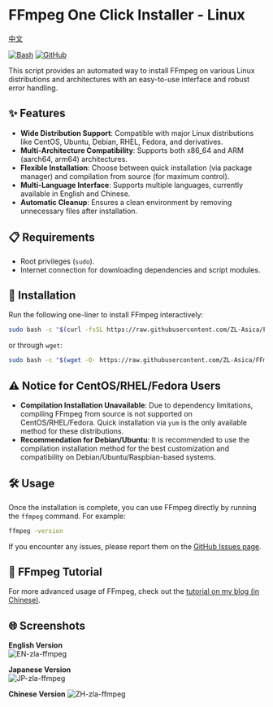 # FFmpeg One Click Installer - Linux

[中文](./README_CN.md)

[![Bash][bash-badge]][bash-link]
[![GitHub][github-badge]](https://github.com/ZL-Asica/FFmpeg-One-Click-Installer)

This script provides an automated way to install FFmpeg on various Linux distributions and architectures with an easy-to-use interface and robust error handling.

## ✨ Features

- **Wide Distribution Support**: Compatible with major Linux distributions like CentOS, Ubuntu, Debian, RHEL, Fedora, and derivatives.
- **Multi-Architecture Compatibility**: Supports both x86_64 and ARM (aarch64, arm64) architectures.
- **Flexible Installation**: Choose between quick installation (via package manager) and compilation from source (for maximum control).
- **Multi-Language Interface**: Supports multiple languages, currently available in English and Chinese.
- **Automatic Cleanup**: Ensures a clean environment by removing unnecessary files after installation.

## 📋 Requirements

- Root privileges (`sudo`).
- Internet connection for downloading dependencies and script modules.

## 🚀 Installation

Run the following one-liner to install FFmpeg interactively:

```bash
sudo bash -c "$(curl -fsSL https://raw.githubusercontent.com/ZL-Asica/FFmpeg-One-Click-Installer/main/zla-install-ffmpeg.sh)"
```

or through `wget`:
  
```bash
sudo bash -c "$(wget -O- https://raw.githubusercontent.com/ZL-Asica/FFmpeg-One-Click-Installer/main/zla-install-ffmpeg.sh)"
```

## ⚠️ Notice for CentOS/RHEL/Fedora Users

- **Compilation Installation Unavailable**: Due to dependency limitations, compiling FFmpeg from source is not supported on CentOS/RHEL/Fedora. Quick installation via `yum` is the only available method for these distributions.
- **Recommendation for Debian/Ubuntu**: It is recommended to use the compilation installation method for the best customization and compatibility on Debian/Ubuntu/Raspbian-based systems.

## 🛠️ Usage

Once the installation is complete, you can use FFmpeg directly by running the `ffmpeg` command. For example:

```bash
ffmpeg -version
```

If you encounter any issues, please report them on the [GitHub Issues page](https://github.com/ZL-Asica/FFmpeg-One-Click-Installer/issues).

## 📖 FFmpeg Tutorial

For more advanced usage of FFmpeg, check out the [tutorial on my blog (in Chinese)](https://www.zla.pub/ffmpeg).

## 🌐 Screenshots

**English Version**  
![EN-zla-ffmpeg][demo-en]

**Japanese Version**  
![JP-zla-ffmpeg][demo-jp]

**Chinese Version**
![ZH-zla-ffmpeg][demo-zh]

[bash-badge]: https://img.shields.io/badge/Bash-4EAA25?logo=gnubash&logoColor=fff
[bash-link]: https://www.gnu.org/software/bash/
[demo-en]: https://s2.loli.net/2024/11/17/4MGwOe3jVirmPUN.webp
[demo-jp]: https://s2.loli.net/2024/11/17/OYE7KxZXQHSbve3.webp
[demo-zh]: https://s2.loli.net/2024/11/17/7atgHceAs83MzZF.webp
[github-badge]: https://img.shields.io/badge/GitHub-%23121011.svg?logo=github&logoColor=white
